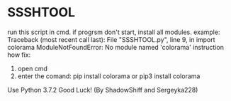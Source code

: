 # SSSHTOOL
run this script in cmd.
if progrsm don't start, install all modules.
example:
Traceback (most recent call last):
  File "SSSHTOOL.py", line 9, in <module>
    import colorama
ModuleNotFoundError: No module named 'colorama'
instruction how fix:
1. open cmd
2. enter the comand:
pip install colorama
or
pip3 install colorama

Use Python 3.7.2
Good Luck!
(By ShadowShiff and Sergeyka228)
